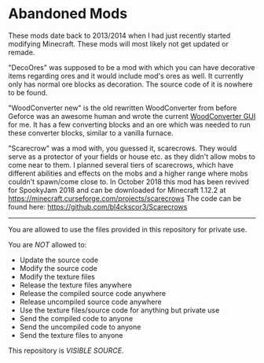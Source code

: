 # Abandoned Mods
These mods date back to 2013/2014 when I had just recently started modifying Minecraft. These mods will most likely not get updated or remade.

"DecoOres" was supposed to be a mod with which you can have decorative items regarding ores and it would include mod's ores as well. It currently only has normal ore blocks as decoration. The source code of it is nowhere to be found.

"WoodConverter new" is the old rewritten WoodConverter from before Geforce was an awesome human and wrote the current [WoodConverter GUI](https://trello.com/b/PJU5lI6Q/wood-converter-gui) for me.
It has a few converting blocks and an ore which was needed to run these converter blocks, similar to a vanilla furnace.

"Scarecrow" was a mod with, you guessed it, scarecrows. They would serve as a protector of your fields or house etc. as they didn't allow mobs to come near to them.
I planned several tiers of scarecrows, which have different abilities and effects on the mobs and a higher range where mobs couldn't spawn/come close to.
In October 2018 this mod has been revived for SpookyJam 2018 and can be downloaded for Minecraft 1.12.2 at https://minecraft.curseforge.com/projects/scarecrows
The code can be found here: https://github.com/bl4ckscor3/Scarecrows

---

You are allowed to use the files provided in this repository for private use.

You are *NOT* allowed to:

- Update the source code
- Modify the source code
- Modify the texture files
- Release the texture files anywhere
- Release the compiled source code anywhere
- Release uncompiled source code anywhere
- Use the texture files/source code for anything but private use
- Send the compiled code to anyone
- Send the uncompiled code to anyone
- Send the texture files to anyone

This repository is *VISIBLE SOURCE*.